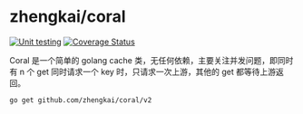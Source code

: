 zhengkai/coral
======

[![Unit testing](https://github.com/zhengkai/coral/actions/workflows/unit-testing.yml/badge.svg)](https://github.com/zhengkai/coral/actions/workflows/unit-testing.yml)
[![Coverage Status](https://coveralls.io/repos/github/zhengkai/coral/badge.svg?branch=v2)](https://coveralls.io/github/zhengkai/coral?branch=v2)

Coral 是一个简单的 golang cache 类，无任何依赖，主要关注并发问题，即同时有 n 个 get 同时请求一个 key 时，只请求一次上游，其他的 get 都等待上游返回。

```
go get github.com/zhengkai/coral/v2
```
